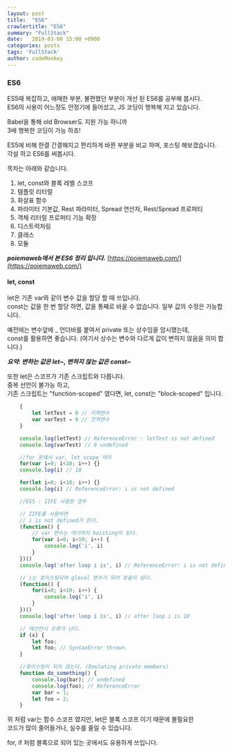 ```yaml
---
layout: post
title:  "ES6"
crawlertitle: "ES6"
summary: "FullStack"
date:   2019-03-08 15:00 +0900
categories: posts
tags: 'FullStack'
author: codeMonkey
---
```


### ES6

ES5때 복잡하고, 애매한 부분, 불편했던 부분이 개선 된 ES6를 공부해 봅시다.<br> 
ES6의 사용이 어느정도 안정기에 들어섰고, JS 코딩이 행복해 지고 있습니다.

Babel을 통해 old Browser도 지원 가능 하니까<br>
3배 행복한 코딩이 가능 하죠! 

ES5에 비해 한결 간결해지고 편리하게 바뀐 부분을 비교 하며, 포스팅 해보겠습니다. <br>
각설 하고 ES6를 써봅시다.

목차는 아래와 같습니다.

1. let, const와 블록 레벨 스코프
2. 템플릿 리터럴
3. 화살표 함수
4. 파라미터 기본값, Rest 파라미터, Spread 연산자, Rest/Spread 프로퍼티
5. 객체 리터럴 프로퍼티 기능 확장
6. 디스트럭처링
7. 클래스
8. 모듈

***poiemaweb에서 본 ES6 정리 입니다.***
[https://poiemaweb.com/](https://poiemaweb.com/)
<br>

#### let, const

let은 기존 var와 같이 변수 값을 할당 할 때 쓰입니다.<br>
const는 값을 한 번 할당 하면, 값을 통째로 바꿀 수 없습니다. 일부 값의 수정은 가능합니다.

예전에는 변수앞에 _ 언더바를 붙여서 private 또는 상수임을 암시했는데, <br>
const를 활용하면 좋습니다. (여기서 상수는 변수와 다르게 값이 변하지 않음을 의미 합니다.)

***요약: 변하는 값은 let~, 변하지 않는 값은 const~***

또한 let은 스코프가 기존 스크립트와 다릅니다. <br>
중복 선언이 불가능 하고, <br>
기존 스크립트는 "function-scoped" 였다면, let, const는 "block-scoped" 입니다.

```javascript
    {
        let letTest = 0 // 지역변수
        var varTest = 0 // 전역변수
    }

    console.log(letTest) // ReferenceError : letTest is not defined
    console.log(varTest) // 0 undefined

    //for 문에서 var, let scope 차이
    for(var i=0; i<10; i++) {}
    console.log(i) // 10

    for(let i=0; i<10; i++) {}
    console.log(i) // ReferenceError: i is not defined

    //ES5 : IIFE 사용한 경우

    // IIFE를 사용하면
    // i is not defined가 뜬다.
    (function() {
        // var 변수는 여기까지 hoisting이 된다.
        for(var i=0; i<10; i++) {
            console.log('i', i)
        }
    })()
    console.log('after loop i is', i) // ReferenceError: i is not defined

    // i는 호이스팅되어 gloval 변수가 되어 호출이 된다.
    (function() {
        for(i=0; i<10; i++) {
            console.log('i', i)
        }
    })()
    console.log('after loop i is', i) // after loop i is 10

    // 재선언시 오류가 난다.
    if (x) {
        let foo;
        let foo; // SyntaxError thrown.
    }

    //호이스팅이 되지 않는다. (Emulating private members)
    function do_something() {
        console.log(bar); // undefined
        console.log(foo); // ReferenceError
        var bar = 1;
        let foo = 2;
    }
```

위 처럼 var는 함수 스코프 였지만, let은 블록 스코프 이기 때문에 불필요한 <br>
코드가 많이 줄어들거나, 실수를 줄일 수 있습니다.

for, if 처럼 블록으로 되어 있는 곳에서도 유용하게 쓰입니다.


